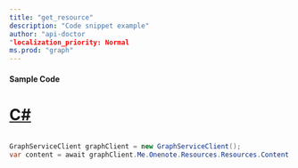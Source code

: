 ```yaml
---
title: "get_resource"
description: "Code snippet example" 
author: "api-doctor
"localization_priority: Normal
ms.prod: "graph"
--- 
```

#### Sample Code
# [C#](#tab/Csharp)

```C#

GraphServiceClient graphClient = new GraphServiceClient();
var content = await graphClient.Me.Onenote.Resources.Resources.Content.Request().GetAsync();

```